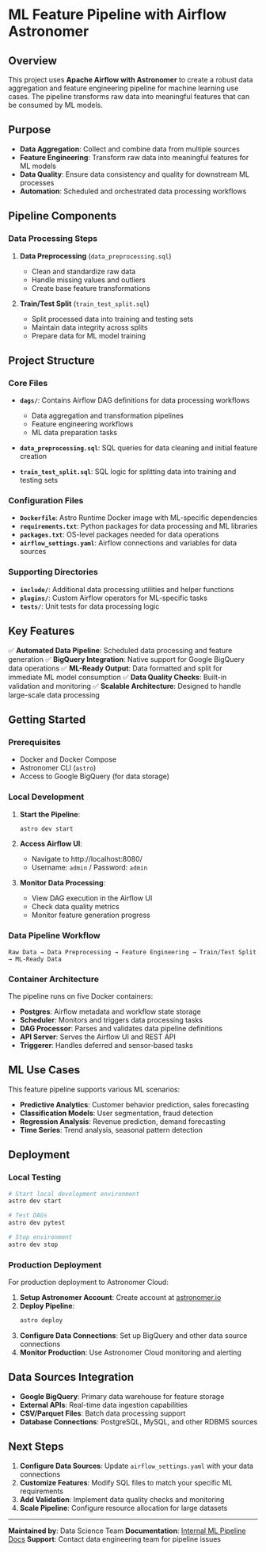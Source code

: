 # ML Feature Pipeline with Airflow Astronomer

## Overview

This project uses **Apache Airflow with Astronomer** to create a robust data aggregation and feature engineering pipeline for machine learning use cases. The pipeline transforms raw data into meaningful features that can be consumed by ML models.

## Purpose

- **Data Aggregation**: Collect and combine data from multiple sources
- **Feature Engineering**: Transform raw data into meaningful features for ML models
- **Data Quality**: Ensure data consistency and quality for downstream ML processes
- **Automation**: Scheduled and orchestrated data processing workflows

## Pipeline Components

### Data Processing Steps

1. **Data Preprocessing** (`data_preprocessing.sql`)
   - Clean and standardize raw data
   - Handle missing values and outliers
   - Create base feature transformations

2. **Train/Test Split** (`train_test_split.sql`)
   - Split processed data into training and testing sets
   - Maintain data integrity across splits
   - Prepare data for ML model training

## Project Structure

### Core Files

- **`dags/`**: Contains Airflow DAG definitions for data processing workflows
  - Data aggregation and transformation pipelines
  - Feature engineering workflows
  - ML data preparation tasks

- **`data_preprocessing.sql`**: SQL queries for data cleaning and initial feature creation
- **`train_test_split.sql`**: SQL logic for splitting data into training and testing sets

### Configuration Files

- **`Dockerfile`**: Astro Runtime Docker image with ML-specific dependencies
- **`requirements.txt`**: Python packages for data processing and ML libraries
- **`packages.txt`**: OS-level packages needed for data operations
- **`airflow_settings.yaml`**: Airflow connections and variables for data sources

### Supporting Directories

- **`include/`**: Additional data processing utilities and helper functions
- **`plugins/`**: Custom Airflow operators for ML-specific tasks
- **`tests/`**: Unit tests for data processing logic

## Key Features

✅ **Automated Data Pipeline**: Scheduled data processing and feature generation
✅ **BigQuery Integration**: Native support for Google BigQuery data operations
✅ **ML-Ready Output**: Data formatted and split for immediate ML model consumption
✅ **Data Quality Checks**: Built-in validation and monitoring
✅ **Scalable Architecture**: Designed to handle large-scale data processing

## Getting Started

### Prerequisites

- Docker and Docker Compose
- Astronomer CLI (`astro`)
- Access to Google BigQuery (for data storage)

### Local Development

1. **Start the Pipeline**:
   ```bash
   astro dev start
   ```

2. **Access Airflow UI**:
   - Navigate to http://localhost:8080/
   - Username: `admin` / Password: `admin`

3. **Monitor Data Processing**:
   - View DAG execution in the Airflow UI
   - Check data quality metrics
   - Monitor feature generation progress

### Data Pipeline Workflow

```
Raw Data → Data Preprocessing → Feature Engineering → Train/Test Split → ML-Ready Data
```

### Container Architecture

The pipeline runs on five Docker containers:

- **Postgres**: Airflow metadata and workflow state storage
- **Scheduler**: Monitors and triggers data processing tasks
- **DAG Processor**: Parses and validates data pipeline definitions
- **API Server**: Serves the Airflow UI and REST API
- **Triggerer**: Handles deferred and sensor-based tasks

## ML Use Cases

This feature pipeline supports various ML scenarios:

- **Predictive Analytics**: Customer behavior prediction, sales forecasting
- **Classification Models**: User segmentation, fraud detection
- **Regression Analysis**: Revenue prediction, demand forecasting
- **Time Series**: Trend analysis, seasonal pattern detection

## Deployment

### Local Testing
```bash
# Start local development environment
astro dev start

# Test DAGs
astro dev pytest

# Stop environment
astro dev stop
```

### Production Deployment

For production deployment to Astronomer Cloud:

1. **Setup Astronomer Account**: Create account at [astronomer.io](https://www.astronomer.io)
2. **Deploy Pipeline**:
   ```bash
   astro deploy
   ```
3. **Configure Data Connections**: Set up BigQuery and other data source connections
4. **Monitor Production**: Use Astronomer Cloud monitoring and alerting

## Data Sources Integration

- **Google BigQuery**: Primary data warehouse for feature storage
- **External APIs**: Real-time data ingestion capabilities
- **CSV/Parquet Files**: Batch data processing support
- **Database Connections**: PostgreSQL, MySQL, and other RDBMS sources

## Next Steps

1. **Configure Data Sources**: Update `airflow_settings.yaml` with your data connections
2. **Customize Features**: Modify SQL files to match your specific ML requirements
3. **Add Validation**: Implement data quality checks and monitoring
4. **Scale Pipeline**: Configure resource allocation for large datasets

---

**Maintained by**: Data Science Team
**Documentation**: [Internal ML Pipeline Docs](link-to-docs)
**Support**: Contact data engineering team for pipeline issues
